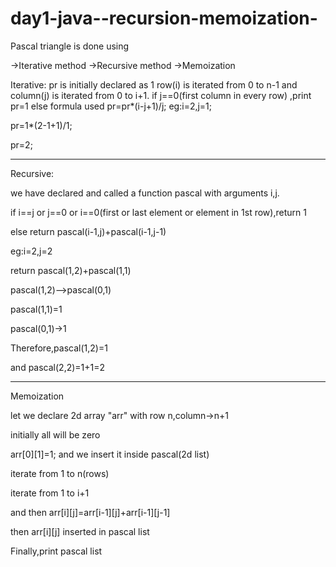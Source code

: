 # day1-java--recursion-memoization-

Pascal triangle is done using 

->Iterative method
->Recursive method
->Memoization

Iterative:
pr is initially declared as 1
row(i) is iterated from 0 to n-1 and column(j) is iterated from 0 to i+1.
if j==0(first column in every row) ,print pr=1
else formula used pr=pr*(i-j+1)/j;
eg:i=2,j=1;

pr=1*(2-1+1)/1;

pr=2;


--------------------------------------------------------------------------------------------------------------------------------------------------------------
Recursive:

we have declared and called a function pascal with arguments i,j.

if i==j or j==0 or i==0(first or last element or element in 1st row),return 1 

else
return pascal(i-1,j)+pascal(i-1,j-1)

eg:i=2,j=2

return pascal(1,2)+pascal(1,1)

pascal(1,2)-->pascal(0,1)

pascal(1,1)=1

pascal(0,1)->1

Therefore,pascal(1,2)=1

and pascal(2,2)=1+1=2

------------------------------------------------------------------------------------------------------------------------------------------------------------

Memoization

let we declare 2d array "arr" with row n,column->n+1

initially all will be zero

arr[0][1]=1;
and we insert it inside pascal(2d list)

iterate from 1 to n(rows)

iterate from 1 to i+1

and then arr[i][j]=arr[i-1][j]+arr[i-1][j-1]

then arr[i][j] inserted in pascal list

Finally,print pascal list


